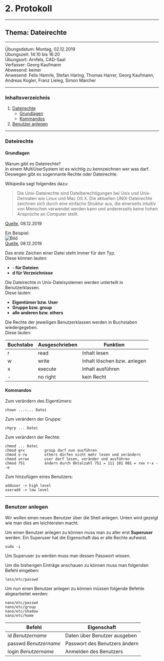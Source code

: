 # 2. Protokoll

-------------------------------------------------

## Thema: Dateirechte

-------------------------------------------------

Übungsdatum:   Montag, 02.12.2019     
Übungszeit:    14:10 bis 16:20      
Übungsort:     Arnfels, CAD-Saal    
Verfasser:     Georg Kaufmann    
Abwesend:      keiner      
Anwesend:      Felix Hamrle, Stefan Haring, Thomas Harrer, Georg Kaufmann, Andreas Kogler, Franz Lieleg, Simon Marcher

-------------------------------------------------

### Inhaltsverzeichnis
1) [Dateirechte](#dateirechte) 
      * [Grundlagen](#grundlagen) 
      * [Kommandos](#kommandos)
1) [Benutzer anlegen](#benutzer-anlegen)

-------------------------------------------------

### Dateirechte
#### Grundlagen
Warum gibt es Dateirechte?         
In einem MultiUserSystem ist es wichtig zu kennzeichnen wer was darf. Deswegen gibt es sogennante Rechte oder Dateirechte.        

Wikipedia sagt folgendes dazu:
> Die Unix-Dateirechte sind Dateiberechtigungen bei Unix und Unix-Derivaten wie Linux und Mac OS X. Die aktuellen UNIX-Dateirechte zeichnen sich durch eine einfache Struktur aus, die einerseits intuitiv von Menschen verwendet werden kann und andererseits keine hohen Ansprüche an Computer stellt.                    

[Quelle](https://de.wikipedia.org/wiki/Unix-Dateirechte), 08.12.2019

Ein Beispiel:       
![Bild](https://www.webhostone.de/images/FAQ/Webpakete/dateirechte3.png)                
[Quelle](https://www.webhostone.de/images/FAQ/Webpakete/dateirechte3.png), 08.12.2019 

Das erste Zeichen einer Datei steht immer für den Typ.      
Diese können lauten:
* **- für Dateien**
* **d für Verzeichnisse**

Die Dateirechte in Unix-Dateisystemen werden unterteilt in Benutzerklassen.          
Diese lauten:
* **Eigentümer bzw. User** 
* **Gruppe bzw. group**
* **alle anderen bzw. others**

Die Rechte der jeweiligen Benutzerklassen werden in Buchstaben wiedergegeben.        
Diese lauten:

| Buchstabe | Ausgeschrieben | Funktion |
| --------- | -------------- | -------- |
| r | read | Inhalt lesen |
| w | write | Inhalt löschen bzw. anlegen |
| x | execute | Inhalt ausführen |
| - | no right | kein Recht |

#### Kommandos

Zum verändern des Eigentümers:              
```
chown ...:... Datei
```

Zum verändern der Gruppe:          
```         
chgrp ... Datei
```

Zum verändern der Rechte:  
```
chmod ... Datei
chmod g+x         group darf nun ausführen
chmod o-rw        others dürfen nicht mehr lesen und verändern
chmod u+rwx       user darf lesen, veränder und ausführen
chmod 751         ändern durch Oktalzahl 751 = 111 101 001 = rwx r-x --e
```
Zum hinzufügen eines Benutzers:
```
adduser -> high level
useradd -> low level
```

-------------------------------------------------

### Benutzer anlegen

Wir wollen einen neuen Benutzer über die Shell anlegen. Unten wird gezeigt wie man dies am leichtersten macht.

Um einen Benutzer anlegen zu können muss man zu aller erst **Superuser** werden. 
Ein Superuser hat die Eigenschaft das er alle Rechte aufweist.
```
sudo -i
```
Um Superuser zu werden muss man dessen Passwort wissen.

Um die bisherigen Einträge anschauen zu können muss man folgenden Befehl eingeben:
```
less/etc/passwd
```

Um nun einen Benutzer anlegen zu können müssen folgende Befehle abgearbeitet werden:
```
nano/etc/passwd
nano/etc/group
nano/etc/shadow
nano/etc/home
```

Befehl | Eigenschaft
------ | -----------
id *Benutzername* | Daten über Benutzer ausgeben
passwd *Benutzername* | Passwort des Benutzers ändern
login *Benutzername* | Anmelden des Benutzers
